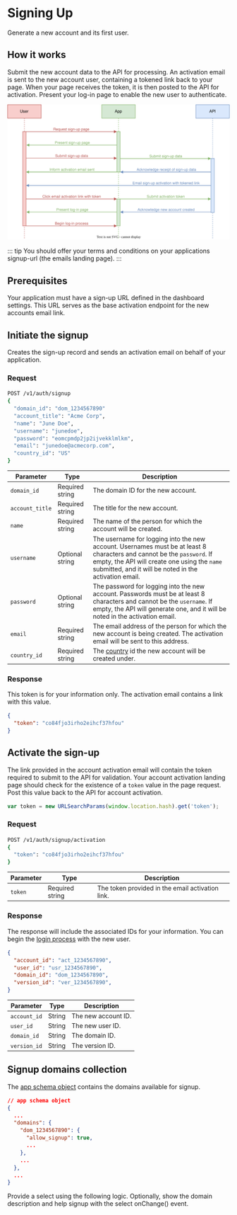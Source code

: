 # Signing Up

Generate a new account and its first user.


## How it works

Submit the new account data to the API for processing. An activation email is sent to the new account user, containing a tokened link back to your page. When your page receives the token, it is then posted to the API for activation. Present your log-in page to enable the new user to authenticate.

![Images](images/diagrams/signup.svg)


::: tip
You should offer your terms and conditions on your applications signup-url (the emails landing page). 
:::


## Prerequisites

Your application must have a sign-up URL defined in the dashboard settings. This URL serves as the base activation endpoint for the new accounts email link.


## Initiate the signup

Creates the sign-up record and sends an activation email on behalf of your application.

### Request

```sh
POST /v1/auth/signup
{
  "domain_id": "dom_1234567890"
  "account_title": "Acme Corp",
  "name": "June Doe",
  "username": "junedoe",
  "password": "eomcpmdp2jp2ijvekklmlkm",
  "email": "junedoe@acmecorp.com",
  "country_id": "US"
}
```

| Parameter | Type | Description |
| --- | --- | --- |
| `domain_id` | Required string | The domain ID for the new account. |
| `account_title` | Required string | The title for the new account. |
| `name` | Required string | The name of the person for which the account will be created. |
| `username` | Optional string | The username for logging into the new account. Usernames must be at least 8 characters and cannot be the `password`. If empty, the API will create one using the `name` submitted, and it will be noted in the activation email. |
| `password` | Optional string | The password for logging into the new account. Passwords must be at least 8 characters and cannot be the `username`. If empty, the API will generate one, and it will be noted in the activation email. |
|  `email` | Required string | The email address of the person for which the new account is being created. The activation email will be sent to this address. |
|  `country_id` | Required string | The [country](countries) id the new account will be created under. |

### Response

This token is for your information only. The activation email contains a link with this value.

```json
{
  "token": "co84fjo3irho2eihcf37hfou"
}
```

<!--@include: includes/error-response.md-->



## Activate the sign-up

The link provided in the account activation email will contain the token required to submit to the API for validation. Your account activation landing page should check for the existence of a `token` value in the page request. Post this value back to the API for account activation.

```js
var token = new URLSearchParams(window.location.hash).get('token');
```

### Request

```sh
POST /v1/auth/signup/activation
{
  "token": "co84fjo3irho2eihcf37hfou"
}
```

| Parameter | Type | Description |
| --- | --- | --- |
| `token` | Required string | The token provided in the email activation link. |

### Response

The response will include the associated IDs for your information. You can begin the [login process](login) with the new user.

```json
{
  "account_id": "act_1234567890",
  "user_id": "usr_1234567890",
  "domain_id": "dom_1234567890",
  "version_id": "ver_1234567890",
}
```


| Parameter | Type | Description |
| --- | --- | --- |
| `account_id` | String | The new account ID. |
| `user_id` | String | The new user ID. |
| `domain_id` | String | The domain ID. |
| `version_id` | String | The version ID. |


<!--@include: includes/error-response.md-->


## Signup domains collection

The [app schema object](app-schemas) contains the domains available for signup.

```json
// app schema object
{
  ...
  "domains": {
    "dom_1234567890": {
      "allow_signup": true,
      ...
    },
    ...
  },
  ...
}
```

Provide a select using the following logic. Optionally, show the domain description and help signup with the select onChange() event.

<!--@include: includes/signup-domain.md-->


